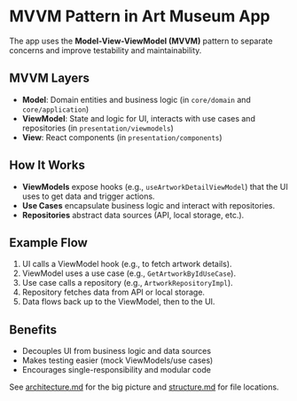 # MVVM Pattern in Art Museum App

The app uses the **Model-View-ViewModel (MVVM)** pattern to separate concerns and improve testability and maintainability.

## MVVM Layers

- **Model**: Domain entities and business logic (in `core/domain` and `core/application`)
- **ViewModel**: State and logic for UI, interacts with use cases and repositories (in `presentation/viewmodels`)
- **View**: React components (in `presentation/components`)

## How It Works

- **ViewModels** expose hooks (e.g., `useArtworkDetailViewModel`) that the UI uses to get data and trigger actions.
- **Use Cases** encapsulate business logic and interact with repositories.
- **Repositories** abstract data sources (API, local storage, etc.).

## Example Flow

1. UI calls a ViewModel hook (e.g., to fetch artwork details).
2. ViewModel uses a use case (e.g., `GetArtworkByIdUseCase`).
3. Use case calls a repository (e.g., `ArtworkRepositoryImpl`).
4. Repository fetches data from API or local storage.
5. Data flows back up to the ViewModel, then to the UI.

## Benefits

- Decouples UI from business logic and data sources
- Makes testing easier (mock ViewModels/use cases)
- Encourages single-responsibility and modular code

See [architecture.md](architecture.md) for the big picture and [structure.md](structure.md) for file locations.
